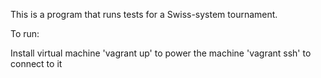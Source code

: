 This is a program that runs tests for a Swiss-system tournament. 

To run:

Install virtual machine
'vagrant up' to power the machine
'vagrant ssh' to connect to it
